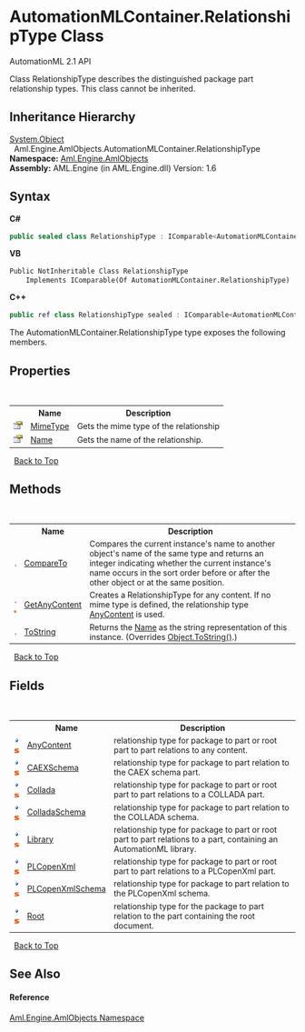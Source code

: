 # AutomationMLContainer.RelationshipType Class
AutomationML 2.1 API 

Class RelationshipType describes the distinguished package part relationship types. This class cannot be inherited.


## Inheritance Hierarchy
<a href="https://docs.microsoft.com/dotnet/api/system.object" target="_parent" rel="noopener noreferrer">System.Object</a><br />&nbsp;&nbsp;Aml.Engine.AmlObjects.AutomationMLContainer.RelationshipType<br />
**Namespace:**&nbsp;<a href="N_Aml_Engine_AmlObjects">Aml.Engine.AmlObjects</a><br />**Assembly:**&nbsp;AML.Engine (in AML.Engine.dll) Version: 1.6

## Syntax

**C#**<br />
``` C#
public sealed class RelationshipType : IComparable<AutomationMLContainer.RelationshipType>
```

**VB**<br />
``` VB
Public NotInheritable Class RelationshipType
	Implements IComparable(Of AutomationMLContainer.RelationshipType)
```

**C++**<br />
``` C++
public ref class RelationshipType sealed : IComparable<AutomationMLContainer.RelationshipType^>
```

The AutomationMLContainer.RelationshipType type exposes the following members.


## Properties
&nbsp;<table><tr><th></th><th>Name</th><th>Description</th></tr><tr><td>![Public property](media/pubproperty.gif "Public property")</td><td><a href="P_Aml_Engine_AmlObjects_AutomationMLContainer_RelationshipType_MimeType">MimeType</a></td><td>
Gets the mime type of the relationship</td></tr><tr><td>![Public property](media/pubproperty.gif "Public property")</td><td><a href="P_Aml_Engine_AmlObjects_AutomationMLContainer_RelationshipType_Name">Name</a></td><td>
Gets the name of the relationship.</td></tr></table>&nbsp;
<a href="#automationmlcontainer.relationshiptype-class">Back to Top</a>

## Methods
&nbsp;<table><tr><th></th><th>Name</th><th>Description</th></tr><tr><td>![Public method](media/pubmethod.gif "Public method")</td><td><a href="M_Aml_Engine_AmlObjects_AutomationMLContainer_RelationshipType_CompareTo">CompareTo</a></td><td>
Compares the current instance's name to another object's name of the same type and returns an integer indicating whether the current instance's name occurs in the sort order before or after the other object or at the same position.</td></tr><tr><td>![Public method](media/pubmethod.gif "Public method")![Static member](media/static.gif "Static member")</td><td><a href="M_Aml_Engine_AmlObjects_AutomationMLContainer_RelationshipType_GetAnyContent">GetAnyContent</a></td><td>
Creates a RelationshipType for any content. If no mime type is defined, the relationship type <a href="F_Aml_Engine_AmlObjects_AutomationMLContainer_RelationshipType_AnyContent">AnyContent</a> is used.</td></tr><tr><td>![Public method](media/pubmethod.gif "Public method")</td><td><a href="M_Aml_Engine_AmlObjects_AutomationMLContainer_RelationshipType_ToString">ToString</a></td><td>
Returns the <a href="P_Aml_Engine_AmlObjects_AutomationMLContainer_RelationshipType_Name">Name</a> as the string representation of this instance.
 (Overrides <a href="https://docs.microsoft.com/dotnet/api/system.object.tostring#System_Object_ToString" target="_parent" rel="noopener noreferrer">Object.ToString()</a>.)</td></tr></table>&nbsp;
<a href="#automationmlcontainer.relationshiptype-class">Back to Top</a>

## Fields
&nbsp;<table><tr><th></th><th>Name</th><th>Description</th></tr><tr><td>![Public field](media/pubfield.gif "Public field")![Static member](media/static.gif "Static member")</td><td><a href="F_Aml_Engine_AmlObjects_AutomationMLContainer_RelationshipType_AnyContent">AnyContent</a></td><td>
relationship type for package to part or root part to part relations to any content.</td></tr><tr><td>![Public field](media/pubfield.gif "Public field")![Static member](media/static.gif "Static member")</td><td><a href="F_Aml_Engine_AmlObjects_AutomationMLContainer_RelationshipType_CAEXSchema">CAEXSchema</a></td><td>
relationship type for package to part relation to the CAEX schema part.</td></tr><tr><td>![Public field](media/pubfield.gif "Public field")![Static member](media/static.gif "Static member")</td><td><a href="F_Aml_Engine_AmlObjects_AutomationMLContainer_RelationshipType_Collada">Collada</a></td><td>
relationship type for package to part or root part to part relations to a COLLADA part.</td></tr><tr><td>![Public field](media/pubfield.gif "Public field")![Static member](media/static.gif "Static member")</td><td><a href="F_Aml_Engine_AmlObjects_AutomationMLContainer_RelationshipType_ColladaSchema">ColladaSchema</a></td><td>
relationship type for package to part relation to the COLLADA schema.</td></tr><tr><td>![Public field](media/pubfield.gif "Public field")![Static member](media/static.gif "Static member")</td><td><a href="F_Aml_Engine_AmlObjects_AutomationMLContainer_RelationshipType_Library">Library</a></td><td>
relationship type for package to part or root part to part relations to a part, containing an AutomationML library.</td></tr><tr><td>![Public field](media/pubfield.gif "Public field")![Static member](media/static.gif "Static member")</td><td><a href="F_Aml_Engine_AmlObjects_AutomationMLContainer_RelationshipType_PLCopenXml">PLCopenXml</a></td><td>
relationship type for package to part or root part to part relations to a PLCopenXml part.</td></tr><tr><td>![Public field](media/pubfield.gif "Public field")![Static member](media/static.gif "Static member")</td><td><a href="F_Aml_Engine_AmlObjects_AutomationMLContainer_RelationshipType_PLCopenXmlSchema">PLCopenXmlSchema</a></td><td>
relationship type for package to part relation to the PLCopenXml schema.</td></tr><tr><td>![Public field](media/pubfield.gif "Public field")![Static member](media/static.gif "Static member")</td><td><a href="F_Aml_Engine_AmlObjects_AutomationMLContainer_RelationshipType_Root">Root</a></td><td>
relationship type for the package to part relation to the part containing the root document.</td></tr></table>&nbsp;
<a href="#automationmlcontainer.relationshiptype-class">Back to Top</a>

## See Also


#### Reference
<a href="N_Aml_Engine_AmlObjects">Aml.Engine.AmlObjects Namespace</a><br />
